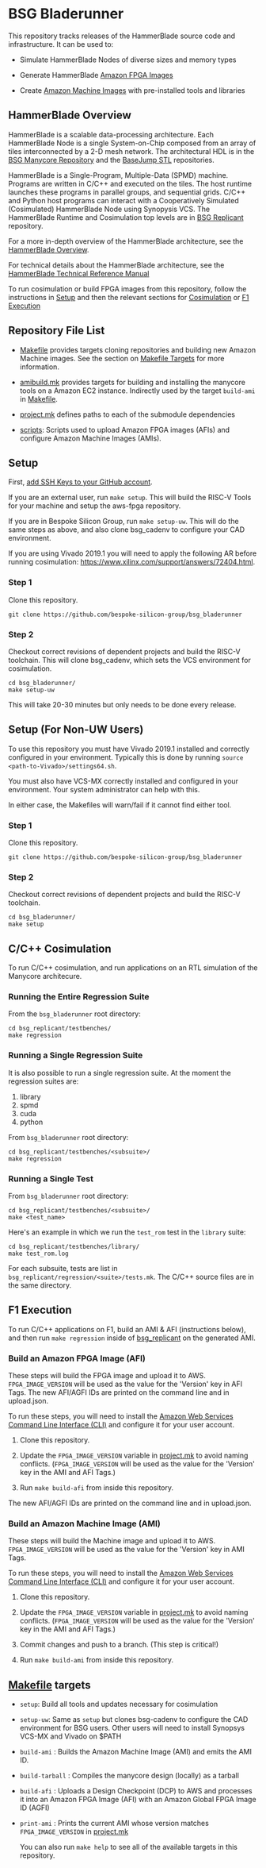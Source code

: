 # BSG Bladerunner

This repository tracks releases of the HammerBlade source code and
infrastructure. It can be used to:

* Simulate HammerBlade Nodes of diverse sizes and memory types

* Generate HammerBlade [Amazon FPGA Images](https://aws.amazon.com/ec2/instance-types/f1/)

* Create [Amazon Machine
  Images](https://docs.aws.amazon.com/AWSEC2/latest/UserGuide/AMIs.html)
  with pre-installed tools and libraries

## HammerBlade Overview

HammerBlade is a scalable data-processing architecture. Each
HammerBlade Node is a single System-on-Chip composed from an array of
tiles interconnected by a 2-D mesh network. The architectural HDL is
in the [BSG Manycore
Repository](https://github.com/bespoke-silicon-group/bsg_manycore) and
the [BaseJump
STL](https://github.com/bespoke-silicon-group/basejump_stl)
repositories.

HammerBlade is a Single-Program, Multiple-Data (SPMD) machine.
Programs are written in C/C++ and executed on the tiles. The host
runtime launches these programs in parallel groups, and sequential
grids. C/C++ and Python host programs can interact with a
Cooperatively Simulated (Cosimulated) HammerBlade Node using Synopysis
VCS. The HammerBlade Runtime and Cosimulation top levels are in [BSG
Replicant](https://github.com/bespoke-silicon-group/bsg_replicant)
repository.

For a more in-depth overview of the HammerBlade architecture, see the
[HammerBlade
Overview](https://docs.google.com/document/d/1wpdx0FykCyIAL3VdJEBz0tK-aQyChW0TKdHfbIXQJQI/edit).

For technical details about the HammerBlade architecture, see the
[HammerBlade Technical Reference
Manual](https://docs.google.com/document/d/1b2g2nnMYidMkcn6iHJ9NGjpQYfZeWEmMdLeO_3nLtgo)

To run cosimulation or build FPGA images from this repository, follow
the instructions in
[Setup](https://github.com/bespoke-silicon-group/bsg_bladerunner#setup)
and then the relevant sections for
[Cosimulation](https://github.com/bespoke-silicon-group/bsg_bladerunner#cc-cosimulation)
or [F1
Execution](https://github.com/bespoke-silicon-group/bsg_bladerunner#f1-execution)

## Repository File List

* [Makefile](Makefile) provides targets cloning repositories and
building new Amazon Machine images. See the section on [Makefile
Targets](https://github.com/bespoke-silicon-group/bsg_bladerunner#makefile-targets)
for more information.

* [amibuild.mk](amibuild.mk) provides targets for building and
installing the manycore tools on a Amazon EC2 instance. Indirectly used by the
target `build-ami` in [Makefile](Makefile).

* [project.mk](project.mk) defines paths to each of the submodule
dependencies

* [scripts](scripts): Scripts used to upload Amazon FPGA images (AFIs) and configure Amazon Machine Images (AMIs).

## Setup

First, [add SSH Keys to your GitHub account](https://help.github.com/en/github/authenticating-to-github/adding-a-new-ssh-key-to-your-github-account). 

If you are an external user, run `make setup`. This will build the
RISC-V Tools for your machine and setup the aws-fpga repository.

If you are in Bespoke Silicon Group, run `make setup-uw`. This will do
the same steps as above, and also clone bsg_cadenv to configure your
CAD environment.

If you are using Vivado 2019.1 you will need to apply the following AR
before running cosimulation:
https://www.xilinx.com/support/answers/72404.html.

### Step 1

Clone this repository.

```
git clone https://github.com/bespoke-silicon-group/bsg_bladerunner
```

### Step 2

Checkout correct revisions of dependent projects and build the RISC-V
toolchain. This will clone bsg_cadenv, which sets the VCS environment for
cosimulation.

```
cd bsg_bladerunner/
make setup-uw
```

This will take 20-30 minutes but only needs to be done every release.

## Setup (For Non-UW Users)

To use this repository you must have Vivado 2019.1 installed and correctly
configured in your environment. Typically this is done by running `source
<path-to-Vivado>/settings64.sh`. 

You must also have VCS-MX correctly installed and configured in your
environment. Your system administrator can help with this.

In either case, the Makefiles will warn/fail if it cannot find either
tool.

### Step 1

Clone this repository.

```
git clone https://github.com/bespoke-silicon-group/bsg_bladerunner
```

### Step 2

Checkout correct revisions of dependent projects and build the RISC-V
toolchain. 

```
cd bsg_bladerunner/
make setup
```

## C/C++ Cosimulation

To run C/C++ cosimulation, and run applications on an RTL simulation of the
Manycore architecure.

### Running the Entire Regression Suite

From the `bsg_bladerunner` root directory:

```
cd bsg_replicant/testbenches/
make regression
```

### Running a Single Regression Suite

It is also possible to run a single regression suite. At the moment the
regression suites are:

1. library
2. spmd
3. cuda
4. python

From `bsg_bladerunner` root directory:

```
cd bsg_replicant/testbenches/<subsuite>/
make regression
```

### Running a Single Test

From `bsg_bladerunner` root directory:

```
cd bsg_replicant/testbenches/<subsuite>/
make <test_name> 
```

Here's an example in which we run the `test_rom` test in the `library` suite:

```
cd bsg_replicant/testbenches/library/
make test_rom.log
```

For each subsuite, tests are list in
`bsg_replicant/regression/<suite>/tests.mk`. The C/C++ source files are in
the same directory.

## F1 Execution

To run C/C++ applications on F1, build an AMI & AFI (instructions below), and
then run `make regression` inside of [bsg_replicant](bsg_replicant) on the generated AMI.

### Build an Amazon FPGA Image (AFI)

These steps will build the FPGA image and upload it to AWS. `FPGA_IMAGE_VERSION`
will be used as the value for the 'Version' key in AFI Tags. The new AFI/AGFI
IDs are printed on the command line and in upload.json.

To run these steps, you will need to install the [Amazon Web Services Command
Line Interface (CLI)](https://aws.amazon.com/cli/) and configure it for your
user account.

1. Clone this repository.

2. Update the `FPGA_IMAGE_VERSION` variable in [project.mk](project.mk)
to avoid naming conflicts. (`FPGA_IMAGE_VERSION` will be used as the value for the
'Version' key in the AMI and AFI Tags.)

3. Run `make build-afi` from inside this repository. 

The new AFI/AGFI IDs are printed on the command line and in upload.json.

### Build an Amazon Machine Image (AMI)
   
These steps will build the Machine image and upload it to
AWS. `FPGA_IMAGE_VERSION` will be used as the value for the 'Version' key in AMI
Tags. 

To run these steps, you will need to install the [Amazon Web Services Command
Line Interface (CLI)](https://aws.amazon.com/cli/) and configure it for your
user account.

1. Clone this repository.

2. Update the `FPGA_IMAGE_VERSION` variable in [project.mk](project.mk)
to avoid naming conflicts. (`FPGA_IMAGE_VERSION` will be used as the value for the
'Version' key in the AMI and AFI Tags.)

3. Commit changes and push to a branch. (This step is critical!)

4. Run `make build-ami` from inside this repository. 

## [Makefile](Makefile) targets

* `setup`: Build all tools and updates necessary for cosimulation

* `setup-uw`: Same as `setup` but clones bsg-cadenv to configure the
  CAD environment for BSG users. Other users will need to install
  Synopsys VCS-MX and Vivado on $PATH

* `build-ami` : Builds the Amazon Machine Image (AMI) and emits the AMI ID.

* `build-tarball` : Compiles the manycore design (locally) as a tarball

* `build-afi` : Uploads a Design Checkpoint (DCP) to AWS and processes it into
  an Amazon FPGA Image (AFI) with an Amazon Global FPGA Image ID (AGFI)

* `print-ami` : Prints the current AMI whose version matches `FPGA_IMAGE_VERSION`
  in [project.mk](project.mk)
  
  You can also run `make help` to see all of the available targets in this repository. 
